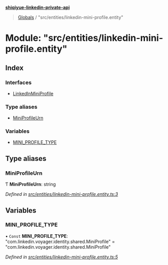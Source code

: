 **[shiqiyue-linkedin-private-api](../README.md)**

> [Globals](../globals.md) / "src/entities/linkedin-mini-profile.entity"

# Module: "src/entities/linkedin-mini-profile.entity"

## Index

### Interfaces

* [LinkedInMiniProfile](../interfaces/_src_entities_linkedin_mini_profile_entity_.linkedinminiprofile.md)

### Type aliases

* [MiniProfileUrn](_src_entities_linkedin_mini_profile_entity_.md#miniprofileurn)

### Variables

* [MINI\_PROFILE\_TYPE](_src_entities_linkedin_mini_profile_entity_.md#mini_profile_type)

## Type aliases

### MiniProfileUrn

Ƭ  **MiniProfileUrn**: string

*Defined in [src/entities/linkedin-mini-profile.entity.ts:3](https://github.com/shiqiyue/linkedin-private-api/blob/b8aba7b/src/entities/linkedin-mini-profile.entity.ts#L3)*

## Variables

### MINI\_PROFILE\_TYPE

• `Const` **MINI\_PROFILE\_TYPE**: \"com.linkedin.voyager.identity.shared.MiniProfile\" = "com.linkedin.voyager.identity.shared.MiniProfile"

*Defined in [src/entities/linkedin-mini-profile.entity.ts:5](https://github.com/shiqiyue/linkedin-private-api/blob/b8aba7b/src/entities/linkedin-mini-profile.entity.ts#L5)*
